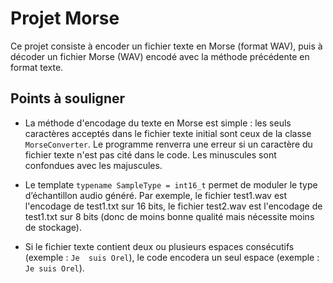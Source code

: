 # Projet Morse

Ce projet consiste à encoder un fichier texte en Morse (format WAV), puis à décoder un fichier Morse (WAV) encodé avec la méthode précédente en format texte.

## Points à souligner

- La méthode d'encodage du texte en Morse est simple : les seuls caractères acceptés dans le fichier texte initial sont ceux de la classe `MorseConverter`. Le programme renverra une erreur si un caractère du fichier texte n'est pas cité dans le code. Les minuscules sont confondues avec les majuscules.

- Le template `typename SampleType = int16_t` permet de moduler le type d’échantillon audio généré. Par exemple, le fichier test1.wav est l'encodage de test1.txt sur 16 bits, le fichier test2.wav est l'encodage de test1.txt sur 8 bits (donc de moins bonne qualité mais nécessite moins de stockage).

- Si le fichier texte contient deux ou plusieurs espaces consécutifs (exemple : `Je  suis Orel`), le code encodera un seul espace (exemple : `Je suis Orel`).
